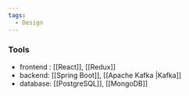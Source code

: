 ```yaml
---
tags:
  - Design
---
```

### Tools

- frontend : [[React]], [[Redux]]
- backend: [[Spring Boot]], [[Apache Kafka |Kafka]]
- database: [[PostgreSQL]], [[MongoDB]]